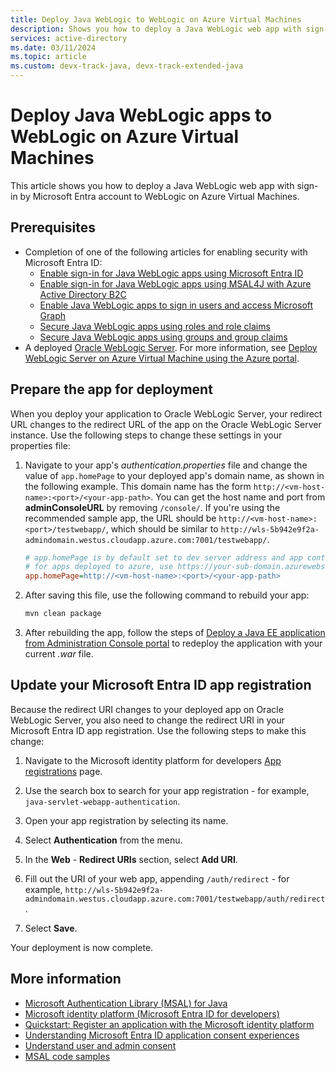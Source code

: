 ```yaml
---
title: Deploy Java WebLogic to WebLogic on Azure Virtual Machines
description: Shows you how to deploy a Java WebLogic web app with sign-in by Microsoft Entra account to WebLogic on Azure Virtual Machines.
services: active-directory
ms.date: 03/11/2024
ms.topic: article
ms.custom: devx-track-java, devx-track-extended-java
---
```


# Deploy Java WebLogic apps to WebLogic on Azure Virtual Machines

This article shows you how to deploy a Java WebLogic web app with sign-in by Microsoft Entra account to WebLogic on Azure Virtual Machines.

## Prerequisites

- Completion of one of the following articles for enabling security with Microsoft Entra ID:
  - [Enable sign-in for Java WebLogic apps using Microsoft Entra ID](enable-java-weblogic-webapp-authentication-entra-id.md)
  - [Enable sign-in for Java WebLogic apps using MSAL4J with Azure Active Directory B2C](enable-java-weblogic-webapp-authentication-azure-ad-b2c.md)
  - [Enable Java WebLogic apps to sign in users and access Microsoft Graph](enable-java-weblogic-webapp-authorization-entra-id.md)
  - [Secure Java WebLogic apps using roles and role claims](enable-java-weblogic-webapp-authorization-role-entra-id.md)
  - [Secure Java WebLogic apps using groups and group claims](enable-java-weblogic-webapp-authorization-group-entra-id.md)
- A deployed [Oracle WebLogic Server](https://www.oracle.com/java/weblogic/). For more information, see [Deploy WebLogic Server on Azure Virtual Machine using the Azure portal](/azure/virtual-machines/workloads/oracle/weblogic-server-azure-virtual-machine).

## Prepare the app for deployment

When you deploy your application to Oracle WebLogic Server, your redirect URL changes to the redirect URL of the app on the Oracle WebLogic Server instance. Use the following steps to change these settings in your properties file:

1. Navigate to your app's *authentication.properties* file and change the value of `app.homePage` to your deployed app's domain name, as shown in the following example. This domain name has the form `http://<vm-host-name>:<port>/<your-app-path>`. You can get the host name and port from **adminConsoleURL** by removing `/console/`. If you're using the recommended sample app, the URL should be `http://<vm-host-name>:<port>/testwebapp/`, which should be similar to `http://wls-5b942e9f2a-admindomain.westus.cloudapp.azure.com:7001/testwebapp/`.

   ```ini
   # app.homePage is by default set to dev server address and app context path on the server
   # for apps deployed to azure, use https://your-sub-domain.azurewebsites.net
   app.homePage=http://<vm-host-name>:<port>/<your-app-path>
   ```

1. After saving this file, use the following command to rebuild your app:

   ```bash
   mvn clean package
   ```

1. After rebuilding the app, follow the steps of [Deploy a Java EE application from Administration Console portal](/azure/virtual-machines/workloads/oracle/weblogic-server-azure-virtual-machine#deploy-a-java-ee-application-from-administration-console-portal) to redeploy the application with your current *.war* file.

## Update your Microsoft Entra ID app registration

Because the redirect URI changes to your deployed app on Oracle WebLogic Server, you also need to change the redirect URI in your Microsoft Entra ID app registration. Use the following steps to make this change:

1. Navigate to the Microsoft identity platform for developers [App registrations](https://go.microsoft.com/fwlink/?linkid=2083908) page.

1. Use the search box to search for your app registration - for example, `java-servlet-webapp-authentication`.

1. Open your app registration by selecting its name.

1. Select **Authentication** from the menu.

1. In the **Web** - **Redirect URIs** section, select **Add URI**.

1. Fill out the URI of your web app, appending `/auth/redirect` - for example, `http://wls-5b942e9f2a-admindomain.westus.cloudapp.azure.com:7001/testwebapp/auth/redirect`.

1. Select **Save**.

Your deployment is now complete.

## More information

- [Microsoft Authentication Library (MSAL) for Java](https://github.com/AzureAD/microsoft-authentication-library-for-java)
- [Microsoft identity platform (Microsoft Entra ID for developers)](/entra/identity-platform/)
- [Quickstart: Register an application with the Microsoft identity platform](/entra/identity-platform/quickstart-register-app)
- [Understanding Microsoft Entra ID application consent experiences](/entra/identity-platform/application-consent-experience)
- [Understand user and admin consent](/entra/identity-platform/howto-convert-app-to-be-multi-tenant#understand-user-and-admin-consent-and-make-appropriate-code-changes)
- [MSAL code samples](/entra/identity-platform/sample-v2-code?tabs=framework#java)
